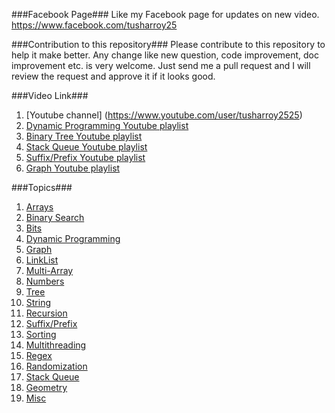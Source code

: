 ###Facebook Page###
Like my Facebook page for updates on new video. https://www.facebook.com/tusharroy25 

###Contribution to this repository###
Please contribute to this repository to help it make better. Any change like new question, code improvement, doc improvement etc. is very welcome. Just send me a pull request and I will review the request and approve it if it looks good.

###Video Link###
1. [Youtube channel] (https://www.youtube.com/user/tusharroy2525)
2. [Dynamic Programming Youtube playlist](https://www.youtube.com/playlist?list=PLrmLmBdmIlpsHaNTPP_jHHDx_os9ItYXr)
3. [Binary Tree Youtube playlist](https://www.youtube.com/playlist?list=PLrmLmBdmIlpv_jNDXtJGYTPNQ2L1gdHxu)
4. [Stack Queue Youtube playlist](https://www.youtube.com/playlist?list=PLrmLmBdmIlptv-uwAgP8k5pGdlHedncq1)
5. [Suffix/Prefix Youtube playlist](https://www.youtube.com/playlist?list=PLrmLmBdmIlpvxhscYQdvfFNWU_pdkG5de)
6. [Graph Youtube playlist](https://www.youtube.com/playlist?list=PLrmLmBdmIlpu2f2g8ltqaaCZiq6GJvl1j)
 
###Topics###
1. [Arrays](https://github.com/mission-peace/interview/wiki/Arrays)
2. [Binary Search](https://github.com/mission-peace/interview/wiki/Binary-Search)
3. [Bits](https://github.com/mission-peace/interview/wiki/Bits)
4. [Dynamic Programming](https://github.com/mission-peace/interview/wiki/Dynamic-Programming)
5. [Graph](https://github.com/mission-peace/interview/wiki/Graph)
6. [LinkList](https://github.com/mission-peace/interview/wiki/LinkList)
7. [Multi-Array](https://github.com/mission-peace/interview/wiki/Multi-Array)
8. [Numbers](https://github.com/mission-peace/interview/wiki/Numbers)
9. [Tree](https://github.com/mission-peace/interview/wiki/Tree)
10. [String](https://github.com/mission-peace/interview/wiki/String)
11. [Recursion](https://github.com/mission-peace/interview/wiki/Recursion)
12. [Suffix/Prefix](https://github.com/mission-peace/interview/wiki/Suffix-Prefix)
13. [Sorting](https://github.com/mission-peace/interview/wiki/Sorting)
14. [Multithreading](https://github.com/mission-peace/interview/wiki/Multithreading)
15. [Regex](https://github.com/mission-peace/interview/wiki/Regex)
16. [Randomization](https://github.com/mission-peace/interview/wiki/Randomization)
17. [Stack Queue](https://github.com/mission-peace/interview/wiki/Stack-Queue)
18. [Geometry](https://github.com/mission-peace/interview/wiki/Geometry)
19. [Misc](https://github.com/mission-peace/interview/wiki/Misc)
